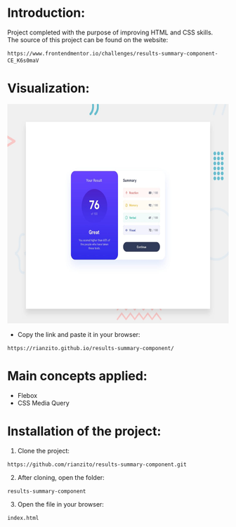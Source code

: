 
# Introduction:

Project completed with the purpose of improving HTML and CSS skills. <br>
The source of this project can be found on the website:
```
https://www.frontendmentor.io/challenges/results-summary-component-CE_K6s0maV
```

# Visualization:

<img src="https://github.com/rianzito/results-summary-component/blob/master/design/desktop-preview.jpg" height="500" />

- Copy the link and paste it in your browser:
```
https://rianzito.github.io/results-summary-component/
```

# Main concepts applied:

- Flebox
- CSS Media Query

# Installation of the project:

1. Clone the project:
```
https://github.com/rianzito/results-summary-component.git 
```

2. After cloning, open the folder:

```
results-summary-component
```

3. Open the file in your browser:

```
index.html 
```
